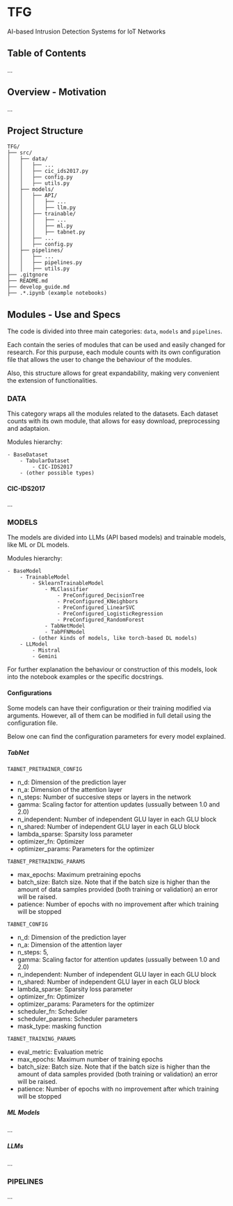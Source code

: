 # TFG
AI-based Intrusion Detection Systems for IoT Networks


## Table of Contents

...

## Overview - Motivation

...


## Project Structure

```plaintext
TFG/
├── src/
│   ├── data/
│   │   ├── ...
│   │   ├── cic_ids2017.py
│   │   ├── config.py
│   │   ├── utils.py
│   ├── models/
│   │   ├── API/
│   │   │   ├── ...
│   │   │   ├── llm.py
│   │   ├── trainable/
│   │   │   ├── ...
│   │   │   ├── ml.py
│   │   │   ├── tabnet.py
│   │   ├── ...
│   │   ├── config.py
│   ├── pipelines/
│   │   ├── ...
│   │   ├── pipelines.py
│   │   ├── utils.py
├── .gitgnore
├── README.md
├── develop_guide.md
├── .*.ipynb (example notebooks)
```


## Modules - Use and Specs

The code is divided into three main categories: ``data``, ``models`` and ``pipelines``.

Each contain the series of modules that can be used and easily changed for research. For this purpuse, each module counts with its own configuration file that allows the user to change the behaviour of the modules.

Also, this structure allows for great expandability, making very convenient the extension of functionalities.

### DATA

This category wraps all the modules related to the datasets. Each dataset counts with its own module, that allows for easy download, preprocessing and adaptaion.

Modules hierarchy:
```
- BaseDataset
    - TabularDataset
        - CIC-IDS2017
    - (other possible types)
```

#### CIC-IDS2017

...

### MODELS

The models are divided into LLMs (API based models) and trainable models, like ML or DL models.

Modules hierarchy:
```
- BaseModel
    - TrainableModel
        - SklearnTrainableModel
            - MLClassifier
                - PreConfigured_DecisionTree
                - PreConfigured_KNeighbors
                - PreConfigured_LinearSVC
                - PreConfigured_LogisticRegression
                - PreConfigured_RandomForest
            - TabNetModel
            - TabPFNModel
        - (other kinds of models, like torch-based DL models)
    - LLModel
        - Mistral
        - Gemini
```

For further explanation the behaviour or construction of this models, look into the notebook examples or the specific docstrings.

#### Configurations

Some models can have their configuration or their training modified via arguments. However, all of them can be modified in full detail using the configuration file.

Below one can find the configuration parameters for every model explained.

##### TabNet


``TABNET_PRETRAINER_CONFIG``
- n_d: Dimension of the prediction layer
- n_a: Dimension of the attention layer
- n_steps: Number of succesive steps or layers in the network
- gamma: Scaling factor for attention updates (ussually between 1.0 and 2.0)
- n_independent: Number of independent GLU layer in each GLU block
- n_shared: Number of independent GLU layer in each GLU block
- lambda_sparse: Sparsity loss parameter
- optimizer_fn: Optimizer
- optimizer_params: Parameters for the optimizer

``TABNET_PRETRAINING_PARAMS``
- max_epochs: Maximum pretraining epochs
- batch_size: Batch size. Note that if the batch size is higher than the amount of data samples provided (both training or validation) an error will be raised.
- patience: Number of epochs with no improvement after which training will be stopped

``TABNET_CONFIG``
- n_d: Dimension of the prediction layer
- n_a: Dimension of the attention layer
- n_steps: 5,
- gamma: Scaling factor for attention updates (ussually between 1.0 and 2.0)
- n_independent: Number of independent GLU layer in each GLU block
- n_shared: Number of independent GLU layer in each GLU block
- lambda_sparse: Sparsity loss parameter
- optimizer_fn: Optimizer
- optimizer_params: Parameters for the optimizer
- scheduler_fn: Scheduler
- scheduler_params: Scheduler parameters
- mask_type: masking function

``TABNET_TRAINING_PARAMS``
- eval_metric: Evaluation metric
- max_epochs: Maximum number of training epochs
- batch_size: Batch size. Note that if the batch size is higher than the amount of data samples provided (both training or validation) an error will be raised.
- patience: Number of epochs with no improvement after which training will be stopped

##### ML Models

...

##### LLMs


...

### PIPELINES

...